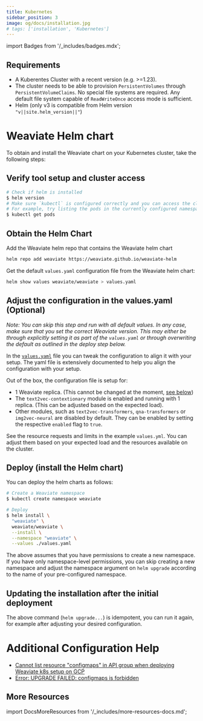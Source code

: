 ```yaml
---
title: Kubernetes
sidebar_position: 3
image: og/docs/installation.jpg
# tags: ['installation', 'Kubernetes']
---
```

import Badges from '/_includes/badges.mdx';

<Badges/>

## Requirements

* A Kuberentes Cluster with a recent version (e.g. >=1.23).
* The cluster needs to be able to provision `PersistentVolumes` through
  `PersistentVolumeClaims`. No special file systems are required. Any default
  file system capable of `ReadWriteOnce` access mode is sufficient.
* Helm (only v3 is compatible from Helm version `"v||site.helm_version||"`)

# Weaviate Helm chart

To obtain and install the Weaviate chart on your Kubernetes cluster, take the following steps:

## Verify tool setup and cluster access

```bash
# Check if helm is installed
$ helm version
# Make sure `kubectl` is configured correctly and you can access the cluster. 
# For example, try listing the pods in the currently configured namespace.
$ kubectl get pods
```

## Obtain the Helm Chart

Add the Weaviate helm repo that contains the Weaviate helm chart

```bash
helm repo add weaviate https://weaviate.github.io/weaviate-helm
```

Get the default `values.yaml` configuration file from the Weaviate helm chart:
```bash
helm show values weaviate/weaviate > values.yaml
```

## Adjust the configuration in the values.yaml (Optional)

_Note: You can skip this step and run with all default values. In any case,
make sure that you set the correct Weaviate version. This may either be through
explicitly setting it as part of the `values.yaml` or through overwriting the
default as outlined in the deploy step below._

In the [`values.yaml`](https://github.com/weaviate/weaviate-helm/blob/master/weaviate/values.yaml)
file you can tweak the configuration to align it with your
setup. The yaml file is extensively documented to help you align the
configuration with your setup.

Out of the box, the configuration file is setup for:

- 1 Weaviate replica. (This cannot be changed at the moment, [see below](#limitations))
- The `text2vec-contextionary` module is enabled and running with 1 replica.
  (This can be adjusted based on the expected load).
- Other modules, such as `text2vec-transformers`, `qna-transformers` or
  `img2vec-neural` are disabled by default. They can be enabled by setting the
  respective `enabled` flag to `true`.

See the resource requests and limits in the example `values.yml`. You can
adjust them based on your expected load and the resources available on the
cluster.

## Deploy (install the Helm chart)

You can deploy the helm charts as follows:

```bash
# Create a Weaviate namespace
$ kubectl create namespace weaviate

# Deploy
$ helm install \
  "weaviate" \
  weaviate/weaviate \
  --install \
  --namespace "weaviate" \
  --values ./values.yaml
```

The above assumes that you have permissions to create a new namespace. If you
have only namespace-level permissions, you can skip creating a new
namespace and adjust the namespace argument on `helm upgrade` according to the
name of your pre-configured namespace.

## Updating the installation after the initial deployment

The above command (`helm upgrade...`) is idempotent, you can run it again, for
example after adjusting your desired configuration.

# Additional Configuration Help

- [Cannot list resource "configmaps" in API group when deploying Weaviate k8s setup on GCP](https://stackoverflow.com/questions/58501558/cannot-list-resource-configmaps-in-api-group-when-deploying-weaviate-k8s-setup)
- [Error: UPGRADE FAILED: configmaps is forbidden](https://stackoverflow.com/questions/58501558/cannot-list-resource-configmaps-in-api-group-when-deploying-weaviate-k8s-setup)

## More Resources

import DocsMoreResources from '/_includes/more-resources-docs.md';

<DocsMoreResources />
